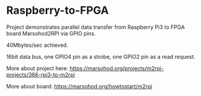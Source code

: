 # Raspberry-to-FPGA

Project demonstrates parallel data transfer from Raspberry Pi3 to FPGA board Marsohod2RPI via GPIO pins.

40Mbytes/sec achieved.

16bit data bus, one GPIO4 pin as a strobe, one GPIO2 pin as a read request.

More about project here: https://marsohod.org/projects/m2rpi-projects/366-rpi3-to-m2rpi

More about board: https://marsohod.org/howtostart/m2rpi

